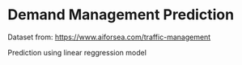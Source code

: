 # Demand Management Prediction

Dataset from: https://www.aiforsea.com/traffic-management

Prediction using linear reggression model
